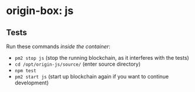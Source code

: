 # origin-box: js

## Tests

Run these commands *inside the container*:
- `pm2 stop js` (stop the running blockchain, as it interferes with the tests)
- `cd /opt/origin-js/source/` (enter source directory)
- `npm test`
- `pm2 start js` (start up blockchain again if you want to continue development)
